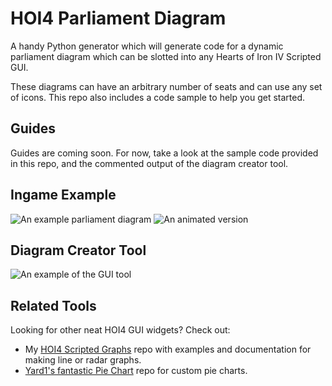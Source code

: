 # HOI4 Parliament Diagram

A handy Python generator which will generate code for a dynamic parliament diagram which can be slotted into any Hearts of Iron IV Scripted GUI.

These diagrams can have an arbitrary number of seats and can use any set of icons. This repo also includes a code sample to help you get started.

## Guides
Guides are coming soon. For now, take a look at the sample code provided in this repo, and the commented output of the diagram creator tool.

## Ingame Example
![An example parliament diagram](https://i.imgur.com/8dginEz.png) ![An animated version](https://i.imgur.com/istu01c.gif)

## Diagram Creator Tool
![An example of the GUI tool](https://i.imgur.com/CeGxgJh.gif)

## Related Tools
Looking for other neat HOI4 GUI widgets? Check out:
- My [HOI4 Scripted Graphs](https://github.com/Flaxbeard/hoi4-scripted-graphs) repo with examples and documentation for making line or radar graphs.
- [Yard1's fantastic Pie Chart](https://github.com/Yard1/HoI4-Scripted-GUI-Pie-Chart) repo for custom pie charts.
